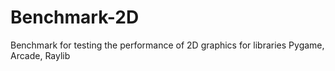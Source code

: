 # Benchmark-2D
Benchmark for testing the performance of 2D graphics for libraries Pygame, Arcade, Raylib
